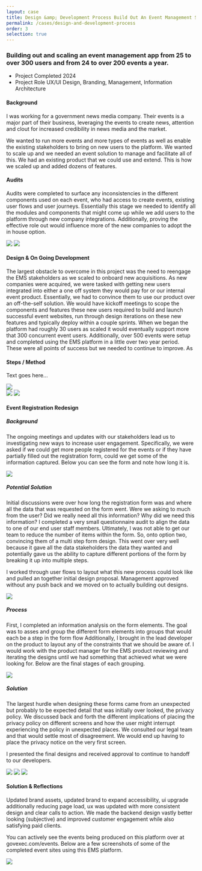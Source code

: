 ```yaml
---
layout: case
title: Design &amp; Development Process Build Out An Event Management Solution
permalink: /cases/design-and-development-process
order: 3
selection: true
---
```


<div class="readingcontainer">
<h3>Building out and scaling an event management app from 25 to over 300 users and from 24 to over 200 events a year.</h3>

<ul>
	<li>Project Completed <span>2024</span></li>
	<li>Project Role <span>UX/UI Design, Branding, Management, Information Architecture</span></li>
</ul>

<h4>Background</h4>
<p>I was working for a government news media company. Their events is a major part of their business, leveraging the events to create news, attention and clout for increased credibility in news media and the market. </p>

<p>We wanted to run more events and more types of events as well as enable the existing stakeholders to bring on new users to the platform. We wanted to scale up and we needed an event solution to manage and facilitate all of this. We had an existing product that we could use and extend. This is how we scaled up and added dozens of features.</p>

<h4>Audits</h4>
<p>Audits were completed to surface any inconsistencies in the different components used on each event, who had access to create events, existing user flows and user journeys. Essentially this stage we needed to identify all the modules and components that might come up while we add users to the platform through new company integrations.  Additionally, proving the effective role out would influence more of the new companies to adopt the in house option.</p>


<img src="../assets/images/cs02-01.png" />
<img src="../assets/images/cs02-02.png" />

<h4>Design & On Going Development</h4>
<p>The largest obstacle to overcome in this project was the need to reengage the EMS stakeholders as we scaled to onboard new acquisitions. As new companies were acquired, we were tasked with getting new users integrated into either a one off system they would pay for or our internal event product. Essentially, we had to convince them to use our product over an off-the-self solution. We would have kickoff meetings to scope the components and features these new users required to build and launch successful event websites, run through design iterations on these new features and typically deploy within a couple sprints. When we began the platform had roughly 30 users as scaled it would eventually support more that 300 concurrent event users. Additionally, over 500 events were setup and completed using the EMS platform in a little over two year period. These were all points of success but we needed to continue to improve.
As</p>
<h4>Steps / Method</h4>
<p>Text goes here...</p>
<img src="../assets/images/cs02-03.png" />
<div class="sidebyside">
<img src="../assets/images/cs02-04.png" />
<img src="../assets/images/cs02-05.png" />
</div>

<div class="callout">
<h4>Event Registration Redesign</h4>
<h5>Background</h5>
<p>The ongoing meetings and updates with our stakeholders lead us to investigating new ways to increase user engagement. Specifically, we were asked if we could get more people registered for the events or if they have partially filled out the registration form, could we get some of the information captured. Below you can see the form and note how long it is.</p>
<img src="../assets/images/cs02-09.png" />

<h5>Potential Solution</h5>
<p>Initial discussions were over how long the registration form was and where all the data that was requested on the form went. Were we asking to much from the user? Did we really need all this information? Why did we need this information? I completed a very small questionnaire audit to align the data to one of our end user staff members. Ultimately, I was not able to get our team to reduce the number of items within the form. So, onto option two, convincing them of a multi step form design. This went over very well because it gave all the data stakeholders the data they wanted and potentially gave us the ability to capture different portions of the form by breaking it up into multiple steps. </p>
<p>I worked through user flows to layout what this new process could look like and pulled an together initial design proposal. Management approved without any push back and we moved on to actually building out designs.</p>
<img src="../assets/images/cs02-10.png" />

<h5>Process</h5>
<p>First, I completed an information analysis on the form elements. The goal was to asses and group the different form elements into groups that would each be a step in the form flow Additionally, I brought in the lead developer on the product to layout any of the constraints that we should be aware of. I would work with the product manager for the EMS product reviewing and iterating the designs until we had something that achieved what we were looking for. Below are the final stages of each grouping.</p>
<img src="../assets/images/cs02-11.png" />

<h5>Solution</h5>
<p>The largest hurdle when designing these forms came from an unexpected but probably to be expected detail that was initially over looked, the privacy policy. We discussed back and forth the different implications of placing the privacy policy on different screens and how the user might interrupt experiencing the policy in unexpected places. We consulted our legal team and that would settle most of disagreement. We would end up having to place the privacy notice on the very first screen.</p>
<p>I presented the final designs and received approval to continue to handoff to our developers.</p>
<img src="../assets/images/cs02-12.png" />
<img src="../assets/images/cs02-13.png" />
<img src="../assets/images/cs02-14.png" />

</div>

<h4>Solution & Reflections</h4>
<p>Updated brand assets, updated brand to expand accessibility, ui upgrade additionally reducing page load, ux was updated with more consistent design and clear calls to action. We made the backend design vastly better looking (subjective) and improved customer engagement while also satisfying paid clients.</p>

<p>You can actively see the events being produced on this platform over at govexec.com/events. Below are a few screenshots of some of the completed event sites using this EMS platform.</p>
<img src="../assets/images/cs02-07.png" />
</div>

